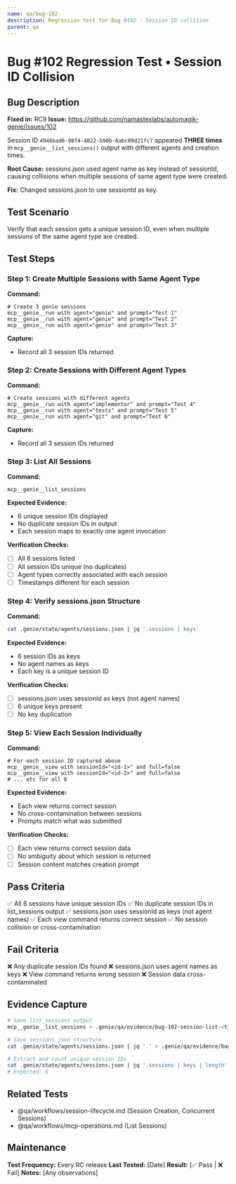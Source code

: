 ```yaml
---
name: qa/bug-102
description: Regression test for Bug #102 - Session ID collision
parent: qa
---
```


# Bug #102 Regression Test • Session ID Collision

## Bug Description
**Fixed in:** RC9
**Issue:** https://github.com/namastexlabs/automagik-genie/issues/102

Session ID `4946bad6-98f4-4822-b90b-6abc09d21fc7` appeared **THREE times** in `mcp__genie__list_sessions()` output with different agents and creation times.

**Root Cause:** sessions.json used agent name as key instead of sessionId, causing collisions when multiple sessions of same agent type were created.

**Fix:** Changed sessions.json to use sessionId as key.

## Test Scenario
Verify that each session gets a unique session ID, even when multiple sessions of the same agent type are created.

## Test Steps

### Step 1: Create Multiple Sessions with Same Agent Type
**Command:**
```
# Create 3 genie sessions
mcp__genie__run with agent="genie" and prompt="Test 1"
mcp__genie__run with agent="genie" and prompt="Test 2"
mcp__genie__run with agent="genie" and prompt="Test 3"
```

**Capture:**
- Record all 3 session IDs returned

### Step 2: Create Sessions with Different Agent Types
**Command:**
```
# Create sessions with different agents
mcp__genie__run with agent="implementor" and prompt="Test 4"
mcp__genie__run with agent="tests" and prompt="Test 5"
mcp__genie__run with agent="git" and prompt="Test 6"
```

**Capture:**
- Record all 3 session IDs returned

### Step 3: List All Sessions
**Command:**
```
mcp__genie__list_sessions
```

**Expected Evidence:**
- 6 unique session IDs displayed
- No duplicate session IDs in output
- Each session maps to exactly one agent invocation

**Verification Checks:**
- [ ] All 6 sessions listed
- [ ] All session IDs unique (no duplicates)
- [ ] Agent types correctly associated with each session
- [ ] Timestamps different for each session

### Step 4: Verify sessions.json Structure
**Command:**
```bash
cat .genie/state/agents/sessions.json | jq '.sessions | keys'
```

**Expected Evidence:**
- 6 session IDs as keys
- No agent names as keys
- Each key is a unique session ID

**Verification Checks:**
- [ ] sessions.json uses sessionId as keys (not agent names)
- [ ] 6 unique keys present
- [ ] No key duplication

### Step 5: View Each Session Individually
**Command:**
```
# For each session ID captured above
mcp__genie__view with sessionId="<id-1>" and full=false
mcp__genie__view with sessionId="<id-2>" and full=false
# ... etc for all 6
```

**Expected Evidence:**
- Each view returns correct session
- No cross-contamination between sessions
- Prompts match what was submitted

**Verification Checks:**
- [ ] Each view returns correct session data
- [ ] No ambiguity about which session is returned
- [ ] Session content matches creation prompt

## Pass Criteria
✅ All 6 sessions have unique session IDs
✅ No duplicate session IDs in list_sessions output
✅ sessions.json uses sessionId as keys (not agent names)
✅ Each view command returns correct session
✅ No session collision or cross-contamination

## Fail Criteria
❌ Any duplicate session IDs found
❌ sessions.json uses agent names as keys
❌ View command returns wrong session
❌ Session data cross-contaminated

## Evidence Capture
```bash
# Save list_sessions output
mcp__genie__list_sessions > .genie/qa/evidence/bug-102-session-list-<timestamp>.txt

# Save sessions.json structure
cat .genie/state/agents/sessions.json | jq '.' > .genie/qa/evidence/bug-102-sessions-json-<timestamp>.json

# Extract and count unique session IDs
cat .genie/state/agents/sessions.json | jq '.sessions | keys | length'
# Expected: 6
```

## Related Tests
- @qa/workflows/session-lifecycle.md (Session Creation, Concurrent Sessions)
- @qa/workflows/mcp-operations.md (List Sessions)

## Maintenance
**Test Frequency:** Every RC release
**Last Tested:** [Date]
**Result:** [✅ Pass | ❌ Fail]
**Notes:** [Any observations]

